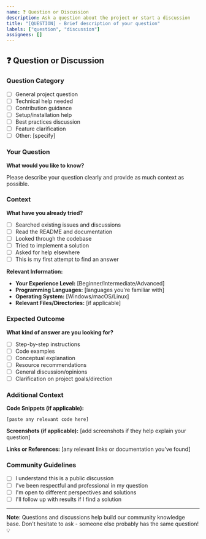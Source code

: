 ```yaml
---
name: ❓ Question or Discussion
description: Ask a question about the project or start a discussion
title: "[QUESTION] - Brief description of your question"
labels: ["question", "discussion"]
assignees: []
---
```


## ❓ Question or Discussion

### Question Category

- [ ] General project question
- [ ] Technical help needed
- [ ] Contribution guidance  
- [ ] Setup/installation help
- [ ] Best practices discussion
- [ ] Feature clarification
- [ ] Other: [specify]

### Your Question

**What would you like to know?**

Please describe your question clearly and provide as much context as possible.

### Context

**What have you already tried?**

- [ ] Searched existing issues and discussions
- [ ] Read the README and documentation
- [ ] Looked through the codebase
- [ ] Tried to implement a solution
- [ ] Asked for help elsewhere
- [ ] This is my first attempt to find an answer

**Relevant Information:**

- **Your Experience Level:** [Beginner/Intermediate/Advanced]
- **Programming Languages:** [languages you're familiar with]
- **Operating System:** [Windows/macOS/Linux]
- **Relevant Files/Directories:** [if applicable]

### Expected Outcome

**What kind of answer are you looking for?**

- [ ] Step-by-step instructions
- [ ] Code examples
- [ ] Conceptual explanation
- [ ] Resource recommendations
- [ ] General discussion/opinions
- [ ] Clarification on project goals/direction

### Additional Context

**Code Snippets (if applicable):**

```
[paste any relevant code here]
```

**Screenshots (if applicable):**
[add screenshots if they help explain your question]

**Links or References:**
[any relevant links or documentation you've found]

### Community Guidelines

- [ ] I understand this is a public discussion
- [ ] I've been respectful and professional in my question
- [ ] I'm open to different perspectives and solutions
- [ ] I'll follow up with results if I find a solution

---

**Note**: Questions and discussions help build our community knowledge base. Don't hesitate to ask - someone else probably has the same question! 💡